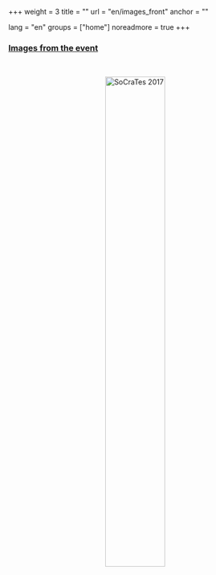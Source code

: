 +++
weight = 3
title = ""
url = "en/images_front"
anchor = ""

lang = "en"
groups = ["home"]
noreadmore = true
+++


<div class="row">

<a href="/gallery/images">
<h3>Images from the event</h3><br/>
<div style="text-align: center; padding: 1em">
<img src="/images/2017/event/SoCrates17-2.jpg" alt="SoCraTes 2017" style="width: 50%"/>
</div>
</a>

</div>

<!--more-->